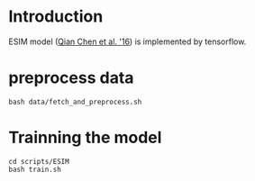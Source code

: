 # Introduction
ESIM model
([Qian Chen et al. '16](https://arxiv.org/pdf/1609.06038v3.pdf)) 
is implemented by tensorflow.


# preprocess data
``` shell
bash data/fetch_and_preprocess.sh
```


# Trainning the model 
``` shell
cd scripts/ESIM
bash train.sh
```
